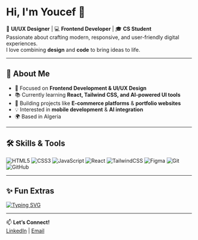 # Hi, I'm Youcef 👋

🎨 **UI/UX Designer** | 💻 **Frontend Developer** | 🎓 **CS Student**  
Passionate about crafting modern, responsive, and user-friendly digital experiences.  
I love combining **design** and **code** to bring ideas to life.

---

## 🚀 About Me
- 🎯 Focused on **Frontend Development & UI/UX Design**
- 📚 Currently learning **React, Tailwind CSS, and AI-powered UI tools**
- 🛒 Building projects like **E-commerce platforms** & **portfolio websites**
- 💡 Interested in **mobile development** & **AI integration**
- 🌍 Based in Algeria

---

## 🛠 Skills & Tools
![HTML5](https://img.shields.io/badge/-HTML5-E34F26?logo=html5&logoColor=white)
![CSS3](https://img.shields.io/badge/-CSS3-1572B6?logo=css3&logoColor=white)
![JavaScript](https://img.shields.io/badge/-JavaScript-F7DF1E?logo=javascript&logoColor=black)
![React](https://img.shields.io/badge/-React-61DAFB?logo=react&logoColor=black)
![TailwindCSS](https://img.shields.io/badge/-TailwindCSS-38B2AC?logo=tailwind-css&logoColor=white)
![Figma](https://img.shields.io/badge/-Figma-F24E1E?logo=figma&logoColor=white)
![Git](https://img.shields.io/badge/-Git-F05032?logo=git&logoColor=white)
![GitHub](https://img.shields.io/badge/-GitHub-181717?logo=github&logoColor=white)

---

## ✨ Fun Extras
[![Typing SVG](https://readme-typing-svg.herokuapp.com?size=24&color=F75C7E&lines=UI/UX+Designer;Frontend+Developer;CS+Student;Lifelong+Learner)](https://git.io/typing-svg)

---

📫 **Let’s Connect!**  
[LinkedIn](https://linkedin.com/in/yourprofile) | [Email](mailto:your@email.com)

